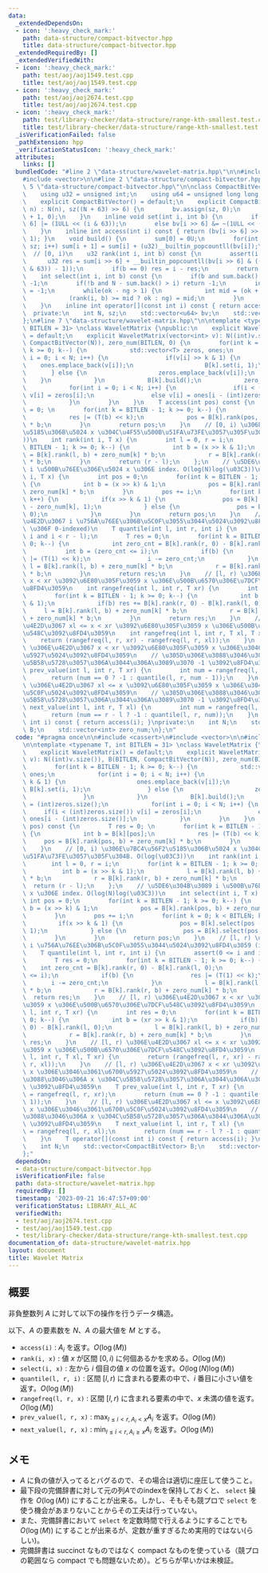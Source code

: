 ```yaml
---
data:
  _extendedDependsOn:
  - icon: ':heavy_check_mark:'
    path: data-structure/compact-bitvector.hpp
    title: data-structure/compact-bitvector.hpp
  _extendedRequiredBy: []
  _extendedVerifiedWith:
  - icon: ':heavy_check_mark:'
    path: test/aoj/aoj1549.test.cpp
    title: test/aoj/aoj1549.test.cpp
  - icon: ':heavy_check_mark:'
    path: test/aoj/aoj2674.test.cpp
    title: test/aoj/aoj2674.test.cpp
  - icon: ':heavy_check_mark:'
    path: test/library-checker/data-structure/range-kth-smallest.test.cpp
    title: test/library-checker/data-structure/range-kth-smallest.test.cpp
  _isVerificationFailed: false
  _pathExtension: hpp
  _verificationStatusIcon: ':heavy_check_mark:'
  attributes:
    links: []
  bundledCode: "#line 2 \"data-structure/wavelet-matrix.hpp\"\n\n#include <cassert>\n\
    #include <vector>\n\n#line 2 \"data-structure/compact-bitvector.hpp\"\n\n#line\
    \ 5 \"data-structure/compact-bitvector.hpp\"\n\nclass CompactBitVector {\n  private:\n\
    \    using u32 = unsigned int;\n    using u64 = unsigned long long;\n\n  public:\n\
    \    explicit CompactBitVector() = default;\n    explicit CompactBitVector(int\
    \ n) : N(n), sz((N + 63) >> 6) {\n        bv.assign(sz, 0);\n        sum.assign(sz\
    \ + 1, 0);\n    }\n    inline void set(int i, int b) {\n        if(b) bv[i >>\
    \ 6] |= (1ULL << (i & 63));\n        else bv[i >> 6] &= ~(1ULL << (i & 63));\n\
    \    }\n    inline int access(int i) const { return (bv[i >> 6] >> (i & 63) &\
    \ 1); }\n    void build() {\n        sum[0] = 0U;\n        for(int i = 0; i <\
    \ sz; i++) sum[i + 1] = sum[i] + (u32)__builtin_popcountll(bv[i]);\n    }\n  \
    \  // [0, i)\n    u32 rank(int i, int b) const {\n        assert(i >= 0);\n  \
    \      u32 res = sum[i >> 6] + __builtin_popcountll(bv[i >> 6] & ((1ULL << (i\
    \ & 63)) - 1));\n        if(b == 0) res = i - res;\n        return res;\n    }\n\
    \    int select(int i, int b) const {\n        if(b and sum.back() > i) return\
    \ -1;\n        if(!b and N - sum.back() > i) return -1;\n        int ok = N, ng\
    \ = -1;\n        while(ok - ng > 1) {\n            int mid = (ok + ng) / 2;\n\
    \            (rank(i, b) >= mid ? ok : ng) = mid;\n        }\n        return ok;\n\
    \    }\n    inline int operator[](const int i) const { return access(i); }\n\n\
    \  private:\n    int N, sz;\n    std::vector<u64> bv;\n    std::vector<u32> sum;\n\
    };\n#line 7 \"data-structure/wavelet-matrix.hpp\"\n\ntemplate <typename T, int\
    \ BITLEN = 31> \nclass WaveletMatrix {\npublic:\n    explicit WaveletMatrix()\
    \ = default;\n    explicit WaveletMatrix(vector<int> v): N((int)v.size()), B(BITLEN,\
    \ CompactBitVector(N)), zero_num(BITLEN, 0) {\n        for(int k = BITLEN - 1;\
    \ k >= 0; k--) {\n            std::vector<T> zeros, ones;\n            for(int\
    \ i = 0; i < N; i++) {\n                if(v[i] >> k & 1) {\n                \
    \    ones.emplace_back(v[i]);\n                    B[k].set(i, 1);\n         \
    \       } else {\n                    zeros.emplace_back(v[i]);\n            \
    \    }\n            }\n            B[k].build();\n            zero_num[k] = (int)zeros.size();\n\
    \            for(int i = 0; i < N; i++) {\n                if(i < (int)zeros.size())\
    \ v[i] = zeros[i];\n                else v[i] = ones[i - (int)zeros.size()];\n\
    \            }\n        }\n    }\n    T access(int pos) const {\n        T res\
    \ = 0; \n        for(int k = BITLEN - 1; k >= 0; k--) {\n            int b = B[k][pos];\n\
    \            res |= (T(b) << k);\n            pos = B[k].rank(pos, b) + zero_num[k]\
    \ * b;\n        }\n        return pos;\n    }\n    // [0, i) \u306E\u7BC4\u56F2\
    \u5185\u306B\u5024 x \u304C\u4F55\u500B\u51FA\u73FE\u3057\u305F\u304B. O(log(\u03C3\
    ))\n    int rank(int i, T x) {\n        int l = 0, r = i;\n        for(int k =\
    \ BITLEN - 1; k >= 0; k--) {\n            int b = (x >> k & 1);\n            l\
    \ = B[k].rank(l, b) + zero_num[k] * b;\n            r = B[k].rank(r, b) + zero_num[k]\
    \ * b;\n        }\n        return (r - l);\n    };\n    // \u5DE6\u304B\u3089\
    \ i \u500B\u76EE\u306E\u5024 x \u306E index. O(log(N)log(\u03C3))\n    int select(int\
    \ i, T x) {\n        int pos = 0;\n        for(int k = BITLEN - 1; k >= 0; k--)\
    \ {\n            int b = (x >> k) & 1;\n            pos = B[k].rank(pos, b) +\
    \ zero_num[k] * b;\n        }\n        pos += i;\n        for(int k = 0; k < BITLEN;\
    \ k++) {\n            if(x >> k & 1) {\n                pos = B[k].select(pos\
    \ - zero_num[k], 1);\n            } else {\n                pos = B[k].select(pos,\
    \ 0);\n            }\n        }\n        return pos;\n    }\n    // [l, r) \u306E\
    \u4E2D\u3067 i \u756A\u76EE\u306B\u5C0F\u3055\u3044\u5024\u3092\u8FD4\u3059 (i\
    \ \u306F 0-indexed)\n    T quantile(int l, int r, int i) {\n        assert(0 <=\
    \ i and i < r - l);\n        T res = 0;\n        for(int k = BITLEN - 1; k >=\
    \ 0; k--) {\n            int zero_cnt = B[k].rank(r, 0) - B[k].rank(l, 0);\n \
    \           int b = (zero_cnt <= i);\n            if(b) {\n                res\
    \ |= (T(1) << k);\n                i -= zero_cnt;\n            }\n           \
    \ l = B[k].rank(l, b) + zero_num[k] * b;\n            r = B[k].rank(r, b) + zero_num[k]\
    \ * b;\n        }\n        return res;\n    }\n    // [l, r) \u306E\u4E2D\u3067\
    \ x < xr \u3092\u6E80\u305F\u3059 x \u306E\u500B\u6570\u306E\u7DCF\u548C\u3092\
    \u8FD4\u3059\n    int rangefreq(int l, int r, T xr) {\n        int res = 0;\n\
    \        for(int k = BITLEN - 1; k >= 0; k--) {\n            int b = (xr >> k\
    \ & 1);\n            if(b) res += B[k].rank(r, 0) - B[k].rank(l, 0);\n       \
    \     l = B[k].rank(l, b) + zero_num[k] * b;\n            r = B[k].rank(r, b)\
    \ + zero_num[k] * b;\n        }\n        return res;\n    }\n    // [l, r) \u306E\
    \u4E2D\u3067 xl <= x < xr \u3092\u6E80\u305F\u3059 x \u306E\u500B\u6570\u306E\u7DCF\
    \u548C\u3092\u8FD4\u3059\n    int rangefreq(int l, int r, T xl, T xr) {\n    \
    \    return (rangefreq(l, r, xr) - rangefreq(l, r, xl));\n    }\n    // [l, r)\
    \ \u306E\u4E2D\u3067 x < xr \u3092\u6E80\u305F\u3059 x \u306E\u3046\u3061\u6700\
    \u5927\u5024\u3092\u8FD4\u3059\n    // \u305D\u306E\u3088\u3046\u306A x \u304C\
    \u5B58\u5728\u3057\u306A\u3044\u306A\u3089\u3070 -1 \u3092\u8FD4\u3059\n    T\
    \ prev_value(int l, int r, T xr) {\n        int num = rangefreq(l, r, xr);\n \
    \       return (num == 0 ? -1 : quantile(l, r, num - 1));\n    }\n    // [l, r)\
    \ \u306E\u4E2D\u3067 xl <= x \u3092\u6E80\u305F\u3059 x \u306E\u3046\u3061\u6700\
    \u5C0F\u5024\u3092\u8FD4\u3059\n    // \u305D\u306E\u3088\u3046\u306A x \u304C\
    \u5B58\u5728\u3057\u306A\u3044\u306A\u3089\u3070 -1 \u3092\u8FD4\u3059\n    T\
    \ next_value(int l, int r, T xl) {\n        int num = rangefreq(l, r, xl);\n \
    \       return (num == r - l ? -1 : quantile(l, r, num));\n    }\n    T operator[](const\
    \ int i) const { return access(i); }\nprivate:\n    int N;\n    std::vector<CompactBitVector>\
    \ B;\n    std::vector<int> zero_num;\n};\n"
  code: "#pragma once\n\n#include <cassert>\n#include <vector>\n\n#include \"compact-bitvector.hpp\"\
    \n\ntemplate <typename T, int BITLEN = 31> \nclass WaveletMatrix {\npublic:\n\
    \    explicit WaveletMatrix() = default;\n    explicit WaveletMatrix(vector<int>\
    \ v): N((int)v.size()), B(BITLEN, CompactBitVector(N)), zero_num(BITLEN, 0) {\n\
    \        for(int k = BITLEN - 1; k >= 0; k--) {\n            std::vector<T> zeros,\
    \ ones;\n            for(int i = 0; i < N; i++) {\n                if(v[i] >>\
    \ k & 1) {\n                    ones.emplace_back(v[i]);\n                   \
    \ B[k].set(i, 1);\n                } else {\n                    zeros.emplace_back(v[i]);\n\
    \                }\n            }\n            B[k].build();\n            zero_num[k]\
    \ = (int)zeros.size();\n            for(int i = 0; i < N; i++) {\n           \
    \     if(i < (int)zeros.size()) v[i] = zeros[i];\n                else v[i] =\
    \ ones[i - (int)zeros.size()];\n            }\n        }\n    }\n    T access(int\
    \ pos) const {\n        T res = 0; \n        for(int k = BITLEN - 1; k >= 0; k--)\
    \ {\n            int b = B[k][pos];\n            res |= (T(b) << k);\n       \
    \     pos = B[k].rank(pos, b) + zero_num[k] * b;\n        }\n        return pos;\n\
    \    }\n    // [0, i) \u306E\u7BC4\u56F2\u5185\u306B\u5024 x \u304C\u4F55\u500B\
    \u51FA\u73FE\u3057\u305F\u304B. O(log(\u03C3))\n    int rank(int i, T x) {\n \
    \       int l = 0, r = i;\n        for(int k = BITLEN - 1; k >= 0; k--) {\n  \
    \          int b = (x >> k & 1);\n            l = B[k].rank(l, b) + zero_num[k]\
    \ * b;\n            r = B[k].rank(r, b) + zero_num[k] * b;\n        }\n      \
    \  return (r - l);\n    };\n    // \u5DE6\u304B\u3089 i \u500B\u76EE\u306E\u5024\
    \ x \u306E index. O(log(N)log(\u03C3))\n    int select(int i, T x) {\n       \
    \ int pos = 0;\n        for(int k = BITLEN - 1; k >= 0; k--) {\n            int\
    \ b = (x >> k) & 1;\n            pos = B[k].rank(pos, b) + zero_num[k] * b;\n\
    \        }\n        pos += i;\n        for(int k = 0; k < BITLEN; k++) {\n   \
    \         if(x >> k & 1) {\n                pos = B[k].select(pos - zero_num[k],\
    \ 1);\n            } else {\n                pos = B[k].select(pos, 0);\n    \
    \        }\n        }\n        return pos;\n    }\n    // [l, r) \u306E\u4E2D\u3067\
    \ i \u756A\u76EE\u306B\u5C0F\u3055\u3044\u5024\u3092\u8FD4\u3059 (i \u306F 0-indexed)\n\
    \    T quantile(int l, int r, int i) {\n        assert(0 <= i and i < r - l);\n\
    \        T res = 0;\n        for(int k = BITLEN - 1; k >= 0; k--) {\n        \
    \    int zero_cnt = B[k].rank(r, 0) - B[k].rank(l, 0);\n            int b = (zero_cnt\
    \ <= i);\n            if(b) {\n                res |= (T(1) << k);\n         \
    \       i -= zero_cnt;\n            }\n            l = B[k].rank(l, b) + zero_num[k]\
    \ * b;\n            r = B[k].rank(r, b) + zero_num[k] * b;\n        }\n      \
    \  return res;\n    }\n    // [l, r) \u306E\u4E2D\u3067 x < xr \u3092\u6E80\u305F\
    \u3059 x \u306E\u500B\u6570\u306E\u7DCF\u548C\u3092\u8FD4\u3059\n    int rangefreq(int\
    \ l, int r, T xr) {\n        int res = 0;\n        for(int k = BITLEN - 1; k >=\
    \ 0; k--) {\n            int b = (xr >> k & 1);\n            if(b) res += B[k].rank(r,\
    \ 0) - B[k].rank(l, 0);\n            l = B[k].rank(l, b) + zero_num[k] * b;\n\
    \            r = B[k].rank(r, b) + zero_num[k] * b;\n        }\n        return\
    \ res;\n    }\n    // [l, r) \u306E\u4E2D\u3067 xl <= x < xr \u3092\u6E80\u305F\
    \u3059 x \u306E\u500B\u6570\u306E\u7DCF\u548C\u3092\u8FD4\u3059\n    int rangefreq(int\
    \ l, int r, T xl, T xr) {\n        return (rangefreq(l, r, xr) - rangefreq(l,\
    \ r, xl));\n    }\n    // [l, r) \u306E\u4E2D\u3067 x < xr \u3092\u6E80\u305F\u3059\
    \ x \u306E\u3046\u3061\u6700\u5927\u5024\u3092\u8FD4\u3059\n    // \u305D\u306E\
    \u3088\u3046\u306A x \u304C\u5B58\u5728\u3057\u306A\u3044\u306A\u3089\u3070 -1\
    \ \u3092\u8FD4\u3059\n    T prev_value(int l, int r, T xr) {\n        int num\
    \ = rangefreq(l, r, xr);\n        return (num == 0 ? -1 : quantile(l, r, num -\
    \ 1));\n    }\n    // [l, r) \u306E\u4E2D\u3067 xl <= x \u3092\u6E80\u305F\u3059\
    \ x \u306E\u3046\u3061\u6700\u5C0F\u5024\u3092\u8FD4\u3059\n    // \u305D\u306E\
    \u3088\u3046\u306A x \u304C\u5B58\u5728\u3057\u306A\u3044\u306A\u3089\u3070 -1\
    \ \u3092\u8FD4\u3059\n    T next_value(int l, int r, T xl) {\n        int num\
    \ = rangefreq(l, r, xl);\n        return (num == r - l ? -1 : quantile(l, r, num));\n\
    \    }\n    T operator[](const int i) const { return access(i); }\nprivate:\n\
    \    int N;\n    std::vector<CompactBitVector> B;\n    std::vector<int> zero_num;\n\
    };"
  dependsOn:
  - data-structure/compact-bitvector.hpp
  isVerificationFile: false
  path: data-structure/wavelet-matrix.hpp
  requiredBy: []
  timestamp: '2023-09-21 16:47:57+09:00'
  verificationStatus: LIBRARY_ALL_AC
  verifiedWith:
  - test/aoj/aoj2674.test.cpp
  - test/aoj/aoj1549.test.cpp
  - test/library-checker/data-structure/range-kth-smallest.test.cpp
documentation_of: data-structure/wavelet-matrix.hpp
layout: document
title: Wavelet Matrix
---
```


## 概要

非負整数列 $A$ に対して以下の操作を行うデータ構造。

以下、$A$ の要素数を $N$、$A$ の最大値を $M$ とする。 

- `access(i)` : $A_i$ を返す。$O(\log(M))$
- `rank(i, x)` : 値 $x$ が区間 $[0, i)$ に何個あるかを求める。$O(\log(M))$
- `select(i, x)` : 左から $i$ 個目の値 $x$ の位置を返す。$O(\log(N)\log(M))$
- `quantile(l, r, i)` : 区間 $[l, r)$ に含まれる要素の中で、$i$ 番目に小さい値を返す。$O(\log(M))$
- `rangefreq(l, r, x)` : 区間 $[l, r)$ に含まれる要素の中で、$x$ 未満の値を返す。$O(\log(M))$
- `prev_value(l, r, x)` : $\max_{l \leq i < r, A_i < x} A_i$ を返す。$O(\log(M))$
- `next_value(l, r, x)` : $\min_{l \leq i < r, A_i \geq x} A_i$ を返す。$O(\log(M))$

## メモ
- $A$ に負の値が入ってるとバグるので、その場合は適切に座圧して使うこと。
- 最下段の完備辞書に対して元の列$A$でのindexを保持しておくと、 `select` 操作を $O(\log(M))$ にすることが出来る。しかし、そもそも競プロで `select` を使う機会があまりないことからその工夫は行っていない。
- また、完備辞書において `select` を定数時間で行えるようにすることでも $O(\log(M))$ にすることが出来るが、定数が重すぎるため実用的ではない(らしい)。
- 完備辞書は succinct なものではなく compact なものを使っている（競プロの範囲なら compact でも問題ないため）。どちらが早いかは未検証。